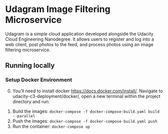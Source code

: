 # Udagram Image Filtering Microservice

Udagram is a simple cloud application developed alongside the Udacity Cloud Engineering Nanodegree. It allows users to register and log into a web client, post photos to the feed, and process photos using an image filtering microservice.



## Running locally

### Setup Docker Environment
0) You'll need to install docker https://docs.docker.com/install/. Navigate to udacity-c3-deployment/docker/, open a new terminal within the project directory and run:
1. Build the images: `docker-compose -f docker-compose-build.yaml build --parallel`
2. Push the images: `docker-compose -f docker-compose-build.yaml push`
3. Run the container: `docker-compose up`

